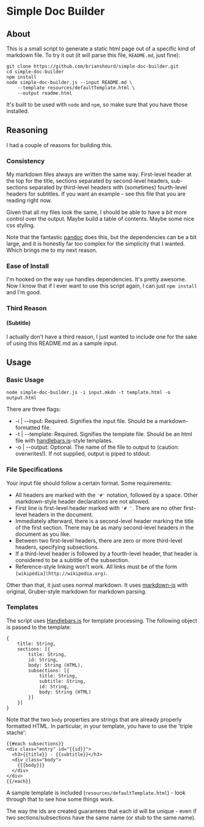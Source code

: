 # Simple Doc Builder

## About

This is a small script to generate a static html page out of a specific
kind of markdown file. To try it out (it will parse this file,
`README.md`, just fine):

    git clone https://github.com/brianshourd/simple-doc-builder.git
    cd simple-doc-builder
    npm install
    node simple-doc-builder.js --input README.md \
        --template resources/defaultTemplate.html \ 
        --output readme.html

It's built to be used with `node` and `npm`, so make sure that you have
those installed.

## Reasoning

I had a couple of reasons for building this.

### Consistency

My markdown files always are written the same way. First-level header at
the top for the title, sections separated by second-level headers,
sub-sections separated by third-level headers with (sometimes)
fourth-level headers for subtitles. If you want an example - see this
file that you are reading right now.

Given that all my files look the same, I should be able to have a *bit*
more control over the output. Maybe build a table of contents. Maybe
some nice css styling.

Note that the fantastic [pandoc](http://johnmacfarlane.net/pandoc/) does
this, but the dependencies can be a bit large, and it is honestly far
too complex for the simplicity that I wanted. Which brings me to my next
reason.

### Ease of Install

I'm hooked on the way `npm` handles dependencies. It's pretty awesome.
Now I know that if I ever want to use this script again, I can just `npm
install` and I'm good.

### Third Reason
#### (Subtitle)

I actually don't have a third reason, I just wanted to include one for
the sake of using this README.md as a sample input.

## Usage

### Basic Usage

    node simple-doc-builder.js -i input.mkdn -t template.html -o output.html

There are three flags:

* -i | --input: Required. Signifies the input file. Should be a
  markdown-formatted file.
* -t | --template: Required. Signifies the template file. Should be an
  html file with [handlebars.js](http://handlebarsjs.com)-style
templates.
* -o | --output: Optional. The name of the file to output to (caution:
  overwrites!). If not supplied, output is piped to stdout.

### File Specifications

Your input file should follow a certain format. Some requirements:

* All headers are marked with the `'#'` notation, followed by a space.
  Other markdown-style header declarations are not allowed.
* First line is first-level header marked with `'# '`. There are no
  other first-level headers in the document.
* Immediately afterward, there is a second-level header marking the
  title of the first section. There may be as many second-level headers
in the document as you like.
* Between two first-level headers, there are zero or more third-level
  headers, specifying subsections.
* If a third-level header is followed by a fourth-level header, that
  header is considered to be a subtitle of the subsection.
* Reference-style linking won't work. All links must be of the form
  `[wikipedia](http://wikipedia.org)`.

Other than that, it just uses normal markdown. It uses
[markdown-js](https://github.com/evilstreak/markdown-js) with original,
Gruber-style markdown for markdown parsing.

### Templates

The script uses [Handlebars.js](http://handlebarsjs.com) for template
processing. The following object is passed to the template:

    {
        title: String,
        sections: [{
            title: String,
            id: String,
            body: String (HTML),
            subsections: [{
                title: String,
                subtitle: String,
                id: String,
                body: String (HTML)
            }]
        }]
    }

Note that the two `body` properties are strings that are already
properly formatted HTML. In particular, in your template, you have to
use the 'triple stache':

    {{#each subsections}}
    <div class="entry" id="{{id}}">
      <h3>{{title}} - {{subtitle}}</h3>
      <div class="body">
        {{{body}}}
      </div>
    </div>
    {{/each}}

A sample template is included (`resources/defaultTemplate.html`) - look
through that to see how some things work.

The way the ids are created guarantees that each id will be unique -
even if two sections/subsections have the same name (or stub to the same
name).


